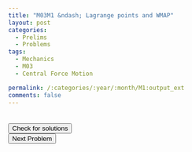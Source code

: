 ```yaml
---
title: "M03M1 &ndash; Lagrange points and WMAP"
layout: post
categories:
  - Prelims
  - Problems
tags:
  - Mechanics
  - M03
  - Central Force Motion

permalink: /:categories/:year/:month/M1:output_ext
comments: false
---
```

<object data="2003M1M.pdf" type="application/pdf" width="100%" height="500"></object>

<div class='navbar'>
	<div float='left'><button onclick="window.location='T3.html'" style='visibility: hidden;'>Previous Problem</button></div>
	<div float='center'><button onclick="window.location='https://princetonprelim.com/prelim/11/'">Check for solutions</button></div>
	<div float='right'><button onclick="window.location='M2.html'" > Next Problem</button></div>
</div>
